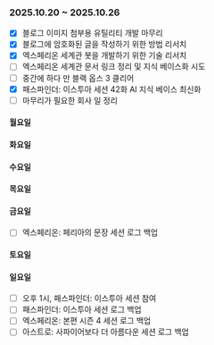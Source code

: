 ### 2025.10.20 ~ 2025.10.26
- [x] 블로그 이미지 첨부용 유틸리티 개발 마무리
- [x] 블로그에 암호화된 글을 작성하기 위한 방법 리서치
- [x] 엑스페리온 세계관 봇을 개발하기 위한 기술 리서치
- [ ] 엑스페리온 세계관 문서 링크 정리 및 지식 베이스화 시도
- [ ] 중간에 하다 만 블랙 옵스 3 클리어
- [x] 패스파인더: 이스투아 세션 42화 AI 지식 베이스 최신화
- [ ] 마무리가 필요한 회사 일 정리

#### 월요일

#### 화요일

#### 수요일

#### 목요일

#### 금요일
- [ ] 엑스페리온: 페리아의 문장 세션 로그 백업

#### 토요일

#### 일요일
- [ ] 오후 1시, 패스파인더: 이스투아 세션 참여
- [ ] 패스파인더: 이스투아 세션 로그 백업
- [ ] 엑스페리온: 본편 시즌 4 세션 로그 백업
- [ ] 아스트로: 사파이어보다 더 아름다운 세션 로그 백업
